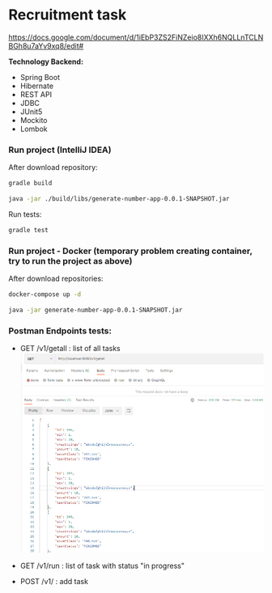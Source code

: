 #                              Recruitment task 
https://docs.google.com/document/d/1iEbP3ZS2FiNZeio8IXXh6NQLLnTCLNBGh8u7aYv9xq8/edit#

**Technology Backend:**

- Spring Boot
- Hibernate
- REST API
- JDBC
- JUnit5
- Mockito
- Lombok


###  Run project (IntelliJ IDEA)

After download repository:

```bash
gradle build
```
```bash
java -jar ./build/libs/generate-number-app-0.0.1-SNAPSHOT.jar
```
Run tests:
```bash
gradle test
```


###  Run project - Docker (temporary problem creating container, try to run the project as above)

After download repositories:

```bash
docker-compose up -d
```
```bash
java -jar generate-number-app-0.0.1-SNAPSHOT.jar
```


### Postman Endpoints tests:

- GET /v1/getall   : list of all tasks
![alt text for image](https://github.com/gkowalczyk/generate-random-sting-app/blob/main/src/main/resources/getall.bmp)

- GET /v1/run   : list of task with status "in progress"


- POST /v1/   : add task 


